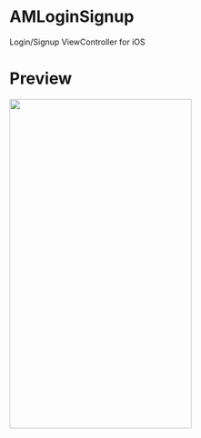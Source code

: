 # AMLoginSignup
Login/Signup ViewController for iOS


# Preview 

<img src="https://raw.githubusercontent.com/amirdew/AMLoginSignup/master/AMLS-preview.gif" width="320" height="580"><br>
